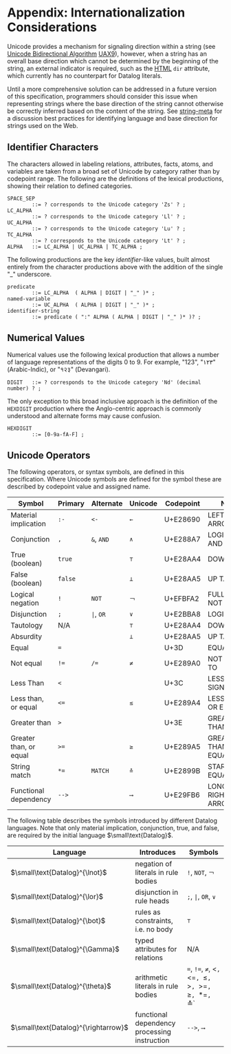 # Appendix: Internationalization Considerations

Unicode provides a mechanism for signaling direction within a string (see [Unicode Bidirectional Algorithm](https://www.unicode.org/reports/tr9/tr9-42.html) <span class="bibref inline">[UAX9](x_references.md#UAX9)</span>), however, when a string has an overall base direction which cannot be determined by the beginning of the string, an external indicator is required, such as the <span class="bibref inline">[HTML](x_references.md#HTML)</span> `dir` attribute, which currently has no counterpart for Datalog literals.

Until a more comprehensive solution can be addressed in a future version of this specification, programmers should consider this issue when representing strings where the base direction of the string cannot otherwise be correctly inferred based on the content of the string. See <span class="bibref inline">[string-meta](x_references.md#string-meta)</span> for a discussion best practices for identifying language and base direction for strings used on the Web.


## Identifier Characters

The characters allowed in labeling relations, attributes, facts, atoms, and variables are taken from a broad set of Unicode by category rather than by codepoint range. The following are the definitions of the lexical productions, showing their relation to defined categories.

```ebnf
SPACE_SEP
        ::= ? corresponds to the Unicode category 'Zs' ? ;
LC_ALPHA
        ::= ? corresponds to the Unicode category 'Ll' ? ;
UC_ALPHA
        ::= ? corresponds to the Unicode category 'Lu' ? ;
TC_ALPHA
        ::= ? corresponds to the Unicode category 'Lt' ? ;
ALPHA   ::= LC_ALPHA | UC_ALPHA | TC_ALPHA ;
```

The following productions are the key _identifier_-like values, built almost entirely from the character productions above with the addition of the single "_" underscore.

```ebnf
predicate
        ::= LC_ALPHA  ( ALPHA | DIGIT | "_" )* ;
named-variable
        ::= UC_ALPHA  ( ALPHA | DIGIT | "_" )* ;
identifier-string
        ::= predicate ( ":" ALPHA ( ALPHA | DIGIT | "_" )* )? ;
```

## Numerical Values

Numerical values use the following lexical production that allows a number of language representations of the digits 0 to 9. For example, "123", "١٢٣" (Arabic-Indic), or "१२३" (Devangari).

```ebnf
DIGIT   ::= ? corresponds to the Unicode category 'Nd' (decimal number) ? ;
```

The only exception to this broad inclusive approach is the definition of the `HEXDIGIT` production where the Anglo-centric approach is commonly understood and alternate forms may cause confusion.

```ebnf
HEXDIGIT
        ::= [0-9a-fA-F] ;
```

## Unicode Operators

The following operators, or syntax symbols, are defined in this specification. Where Unicode symbols are defined for the symbol these are described by codepoint value and assigned name.

| Symbol                 | Primary | Alternate | Unicode | Codepoint | Name                     |
|------------------------|---------|-----------|---------|-----------|--------------------------|
| Material implication   | `:-`    | `<-`      | `←`     | U+E28690  | LEFTWARDS ARROW          |
| Conjunction            | `,`     | `&`, `AND` | `∧`     | U+E288A7  | LOGICAL AND              |
| True (boolean)         | `true`  |           | `⊤`     | U+E28AA4  | DOWN TACK                |
| False (boolean)        | `false` |           | `⊥`     | U+E28AA5  | UP TACK                  |
| Logical negation       | `!`     | `NOT`     | `￢`     | U+EFBFA2  | FULLWIDTH NOT SIGN       |
| Disjunction            | `;`     | <code>&#124;</code>, `OR`  | `∨` | U+E2BBA8  | LOGICAL OR  |
| Tautology              | N/A     |           | `⊤`     | U+E28AA4  | DOWN TACK                |
| Absurdity              |         |           | `⊥`     | U+E28AA5  | UP TACK                  |
| Equal                  | `=`     |           |         | U+3D      | EQUALS SIGN              |
| Not equal              | `!=`    | `/=`      | `≠`     | U+E289A0  | NOT EQUAL TO             |
| Less Than              | `<`     |           |         | U+3C      | LESS-THAN SIGN           |
| Less than, or equal    | `<=`    |           | `≤`     | U+E289A4  | LESS-THAN OR EQUAL TO    |
| Greater than           | `>`     |           |         | U+3E      | GREATER-THAN SIGN        |
| Greater than, or equal | `>=`    |           | `≥`     | U+E289A5  | GREATER-THAN OR EQUAL TO |
| String match           | `*=`    | `MATCH`   | `≛`     | U+E2899B  | STAR EQUALS              |
| Functional dependency  | `-->`   |           | `⟶`     | U+E29FB6  | LONG RIGHTWARDS ARROW    |

The following table describes the symbols introduced by different Datalog languages. Note that only material implication, conjunction, true, and false, are required by the initial language $\small\text{Datalog}$.

| Language                             | Introduces                                   | Symbols                                                  |
|--------------------------------------|----------------------------------------------|----------------------------------------------------------|
| $\small\text{Datalog}^{\lnot}$       | negation of literals in rule bodies          | `!`, `NOT`, `￢`                                          |
| $\small\text{Datalog}^{\lor}$        | disjunction in rule heads                    | `;`, <code>&#124;</code>, `OR`, `∨`                      |
| $\small\text{Datalog}^{\bot}$        | rules as constraints, i.e. no body           | `⊤`                                                      |
| $\small\text{Datalog}^{\Gamma}$      | typed attributes for relations               | N/A                                                      |
| $\small\text{Datalog}^{\theta}$      | arithmetic literals in rule bodies           | `=`, `!=`, `≠`, <`, `<=`, `≤`, `>`, `>=`, `≥`, `*=`, `≛` |
| $\small\text{Datalog}^{\rightarrow}$ | functional dependency processing instruction | `-->`, `⟶`                                               |

